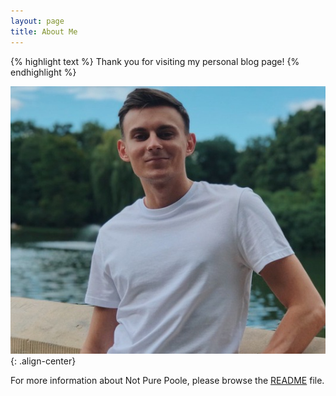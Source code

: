 ```yaml
---
layout: page
title: About Me
---
```

{% highlight text %}
Thank you for visiting my personal blog page!
{% endhighlight %}

![Tooltip](/avatar.jpeg){: .align-center}

For more information about Not Pure Poole, please browse the [README](https://github.com/vszhub/not-pure-poole) file.
